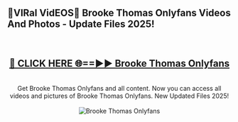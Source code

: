<h2>🔴VIRal VidEOS🔴 Brooke Thomas Onlyfans Videos And Photos - Update Files 2025!</h2>
<br>
<div align="center">
<h2><a href="https://virallinks.top/odZfE0" rel="nofollow">🔴 CLICK HERE 🌐==►► Brooke Thomas Onlyfans</a></h2>
<br>
Get Brooke Thomas Onlyfans and all content. Now you can access all videos and pictures of Brooke Thomas Onlyfans. New Updated Files 2025!
<br>
<br>
<a href="https://virallinks.top/odZfE0" rel="nofollow" data-target="animated-image.originalLink"><img src="https://i.imgur.com/dJHk4Zq.gif)" alt="Brooke Thomas Onlyfans" style="max-width: 100%; display: inline-block;" data-target="animated-image.originalImage"></a>
</div>
<br>
